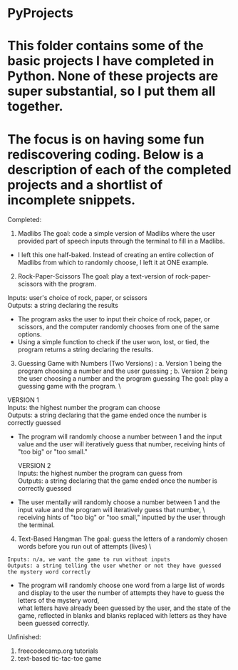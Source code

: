 # PyProjects

# This folder contains some of the basic projects I have completed in Python. None of these projects are super substantial, so I put them all together. 
# The focus is on having some fun rediscovering coding. Below is a description of each of the completed projects and a shortlist of incomplete snippets.


Completed:

1. Madlibs
  The goal: code a simple version of Madlibs where the user provided part of speech inputs through the terminal to fill in a Madlibs.
- I left this one half-baked. Instead of creating an entire collection of Madlibs from which to randomly choose, I left it at ONE example.


2. Rock-Paper-Scissors
The goal: play a text-version of rock-paper-scissors with the program.

  Inputs: user's choice of rock, paper, or scissors \
  Outputs: a string declaring the results

- The program asks the user to input their choice of rock, paper, or scissors, and the computer randomly chooses from one of the same options.
- Using a simple function to check if the user won, lost, or tied, the program returns a string declaring the results.


3. Guessing Game with Numbers (Two Versions) :  a. Version 1 being the program choosing a number and the user guessing ; b. Version 2 being the user choosing a number and the program guessing
  The goal: play a guessing game with the program. \

  VERSION 1 \
    Inputs: the highest number the program can choose \
    Outputs: a string declaring that the game ended once the number is correctly guessed
  
  - The program will randomly choose a number between 1 and the input value and the user will iteratively guess that number, receiving hints of "too big" or "too small."
  
    VERSION 2 \
    Inputs: the highest number the program can guess from \
    Outputs: a string declaring that the game ended once the number is correctly guessed
  
  - The user mentally will randomly choose a number between 1 and the input value and the program will iteratively guess that number, \ 
  receiving hints of "too big" or "too small," inputted by the user through the terminal.
  
  
  4. Text-Based Hangman
    The goal: guess the letters of a randomly chosen words before you run out of attempts (lives) \
    
    Inputs: n/a, we want the game to run without inputs 
    Outputs: a string telling the user whether or not they have guessed the mystery word correctly
    
 - The program will randomly choose one word from a large list of words and display to the user the number of attempts they have to guess the letters of the mystery word, \
 what letters have already been guessed by the user, and the state of the game, reflected in blanks and blanks replaced with letters as they have been guessed correctly.
 
 
 Unfinished:
 
 1.  freecodecamp.org tutorials
 2.  text-based tic-tac-toe game
    
  
  
